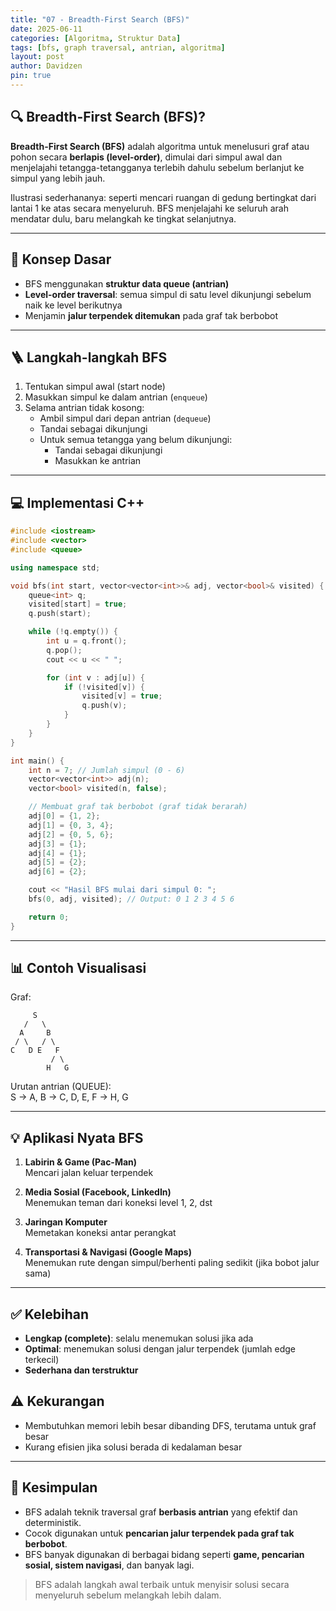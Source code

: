 ```yaml
---
title: "07 - Breadth-First Search (BFS)"
date: 2025-06-11
categories: [Algoritma, Struktur Data]
tags: [bfs, graph traversal, antrian, algoritma]
layout: post
author: Davidzen
pin: true
---
```


## 🔍 Breadth-First Search (BFS)?

**Breadth-First Search (BFS)** adalah algoritma untuk menelusuri graf atau pohon secara **berlapis (level-order)**, dimulai dari simpul awal dan menjelajahi tetangga-tetangganya terlebih dahulu sebelum berlanjut ke simpul yang lebih jauh.

Ilustrasi sederhananya: seperti mencari ruangan di gedung bertingkat dari lantai 1 ke atas secara menyeluruh. BFS menjelajahi ke seluruh arah mendatar dulu, baru melangkah ke tingkat selanjutnya.

---

## 🧠 Konsep Dasar

- BFS menggunakan **struktur data queue (antrian)**
- **Level-order traversal**: semua simpul di satu level dikunjungi sebelum naik ke level berikutnya
- Menjamin **jalur terpendek ditemukan** pada graf tak berbobot

---

## 🪜 Langkah-langkah BFS

1. Tentukan simpul awal (start node)
2. Masukkan simpul ke dalam antrian (`enqueue`)
3. Selama antrian tidak kosong:
   - Ambil simpul dari depan antrian (`dequeue`)
   - Tandai sebagai dikunjungi
   - Untuk semua tetangga yang belum dikunjungi:
     - Tandai sebagai dikunjungi
     - Masukkan ke antrian

---

## 💻 Implementasi C++

```cpp
#include <iostream>
#include <vector>
#include <queue>

using namespace std;

void bfs(int start, vector<vector<int>>& adj, vector<bool>& visited) {
    queue<int> q;
    visited[start] = true;
    q.push(start);

    while (!q.empty()) {
        int u = q.front();
        q.pop();
        cout << u << " ";

        for (int v : adj[u]) {
            if (!visited[v]) {
                visited[v] = true;
                q.push(v);
            }
        }
    }
}

int main() {
    int n = 7; // Jumlah simpul (0 - 6)
    vector<vector<int>> adj(n);
    vector<bool> visited(n, false);

    // Membuat graf tak berbobot (graf tidak berarah)
    adj[0] = {1, 2};
    adj[1] = {0, 3, 4};
    adj[2] = {0, 5, 6};
    adj[3] = {1};
    adj[4] = {1};
    adj[5] = {2};
    adj[6] = {2};

    cout << "Hasil BFS mulai dari simpul 0: ";
    bfs(0, adj, visited); // Output: 0 1 2 3 4 5 6

    return 0;
}
```

---

## 📊 Contoh Visualisasi

Graf:

```
     S
   /   \
  A     B
 / \   / \
C   D E   F
         / \
        H   G
```

Urutan antrian (QUEUE):  
S → A, B → C, D, E, F → H, G

---

## 💡 Aplikasi Nyata BFS

1. **Labirin & Game (Pac-Man)**  
   Mencari jalan keluar terpendek

2. **Media Sosial (Facebook, LinkedIn)**  
   Menemukan teman dari koneksi level 1, 2, dst

3. **Jaringan Komputer**  
   Memetakan koneksi antar perangkat

4. **Transportasi & Navigasi (Google Maps)**  
   Menemukan rute dengan simpul/berhenti paling sedikit (jika bobot jalur sama)

---

## ✅ Kelebihan

- **Lengkap (complete)**: selalu menemukan solusi jika ada
- **Optimal**: menemukan solusi dengan jalur terpendek (jumlah edge terkecil)
- **Sederhana dan terstruktur**

## ⚠️ Kekurangan

- Membutuhkan memori lebih besar dibanding DFS, terutama untuk graf besar
- Kurang efisien jika solusi berada di kedalaman besar

---

## 🧾 Kesimpulan

- BFS adalah teknik traversal graf **berbasis antrian** yang efektif dan deterministik.
- Cocok digunakan untuk **pencarian jalur terpendek pada graf tak berbobot**.
- BFS banyak digunakan di berbagai bidang seperti **game, pencarian sosial, sistem navigasi**, dan banyak lagi.

> BFS adalah langkah awal terbaik untuk menyisir solusi secara menyeluruh sebelum melangkah lebih dalam.
